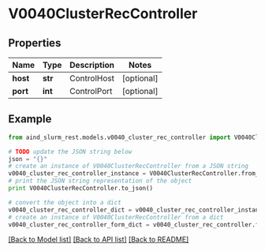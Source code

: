 # V0040ClusterRecController


## Properties

Name | Type | Description | Notes
------------ | ------------- | ------------- | -------------
**host** | **str** | ControlHost | [optional] 
**port** | **int** | ControlPort | [optional] 

## Example

```python
from aind_slurm_rest.models.v0040_cluster_rec_controller import V0040ClusterRecController

# TODO update the JSON string below
json = "{}"
# create an instance of V0040ClusterRecController from a JSON string
v0040_cluster_rec_controller_instance = V0040ClusterRecController.from_json(json)
# print the JSON string representation of the object
print V0040ClusterRecController.to_json()

# convert the object into a dict
v0040_cluster_rec_controller_dict = v0040_cluster_rec_controller_instance.to_dict()
# create an instance of V0040ClusterRecController from a dict
v0040_cluster_rec_controller_form_dict = v0040_cluster_rec_controller.from_dict(v0040_cluster_rec_controller_dict)
```
[[Back to Model list]](../README.md#documentation-for-models) [[Back to API list]](../README.md#documentation-for-api-endpoints) [[Back to README]](../README.md)


